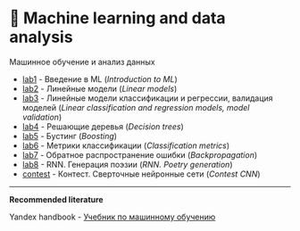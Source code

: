 # 🤖 Machine learning and data analysis

Машинное обучение и анализ данных 

- [lab1](https://github.com/TemaBlag/BSU/tree/main/ml/lab1_introduction_to_ML) - Введение в ML (_Introduction to ML_)
- [lab2](https://github.com/TemaBlag/BSU/tree/main/ml/lab2_linear_models) - Линейные модели (_Linear models_)
- [lab3](https://github.com/TemaBlag/BSU/tree/main/ml/lab3_linear_models_of_clf_reg_validation) - Линейные модели классификации и регрессии, валидация моделей (_Linear classification and regression models, model validation_)
- [lab4](https://github.com/TemaBlag/BSU/tree/main/ml/lab4_trees) - Решающие деревья (_Decision trees_)
- [lab5](https://github.com/TemaBlag/BSU/tree/main/ml/lab5_boosting) - Бустинг (_Boosting_)
- [lab6](https://github.com/TemaBlag/BSU/tree/main/ml/lab6_metrics) - Метрики классификации (_Classification metrics_)
- [lab7](https://github.com/TemaBlag/BSU/tree/main/ml/lab7_backpropagation) - Обратное распространение ошибки (_Backpropagation_)
- [lab8](https://github.com/TemaBlag/BSU/tree/main/ml/lab8_RNN_poetry) - RNN. Генерация поэзии (_RNN. Poetry generation_)
- [contest](https://github.com/TemaBlag/BSU/tree/main/ml/contest_CNN) - Контест. Сверточные нейронные сети (_Contest CNN_)

---
**Recommended literature**

Yandex handbook - [Учебник по машинному обучению](https://education.yandex.ru/handbook/ml)
